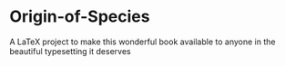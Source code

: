 Origin-of-Species
=================
A LaTeX project to make this wonderful book available to anyone in the beautiful typesetting it deserves
